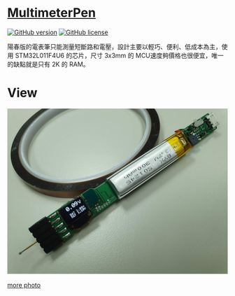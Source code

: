 [MultimeterPen](https://github.com/KitSprout/MultimeterPen)
========
[![GitHub version](https://img.shields.io/badge/typec%20version-v1.0-brightgreen.svg)](https://github.com/KitSprout/MultimeterPen)
[![GitHub license](https://img.shields.io/badge/license-%20MIT%20%2F%20CC%20BY--SA%204.0-blue.svg)](https://github.com/KitSprout/MultimeterPen/LICENSE)

陽春版的電表筆只能測量短斷路和電壓，設計主要以輕巧、便利、低成本為主，使用 STM32L011F4U6 的芯片，尺寸 3x3mm 的 MCU速度夠價格也很便宜，唯一的缺點就是只有 2K 的 RAM。

View
========
<img src="https://github.com/KitSprout/MultimeterPen/blob/master/picture/view.jpg"/>

[more photo](https://photos.app.goo.gl/xKgrYJPt2BU4r5Fe8)
